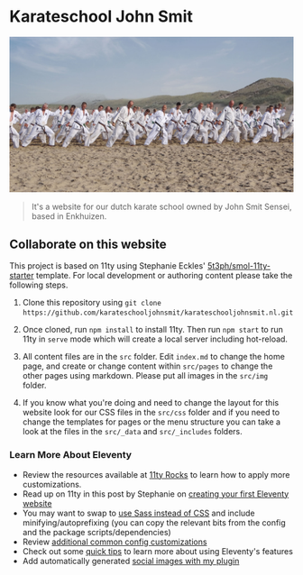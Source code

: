 # Karateschool John Smit

![Zeetraining](./src/img/zeetraining.jpg)

> It's a website for our dutch karate school owned by John Smit Sensei, based in Enkhuizen.

## Collaborate on this website

This project is based on 11ty using Stephanie Eckles' [5t3ph/smol-11ty-starter](https://github.com/5t3ph/smol-11ty-starter) template. For local development or authoring content please take the following steps.

1. Clone this repository using `git clone https://github.com/karateschooljohnsmit/karateschooljohnsmit.nl.git`

2. Once cloned, run `npm install` to install 11ty. Then run `npm start` to run 11ty in `serve` mode which will create a local server including hot-reload.

3. All content files are in the `src` folder. Edit `index.md` to change the home page, and create or change content within `src/pages` to change the other pages using markdown. Please put all images in the `src/img` folder.
   
5. If you know what you're doing and need to change the layout for this website look for our CSS files in the `src/css` folder and if you need to change the templates for pages or the menu structure you can take a look at the files in the `src/_data` and `src/_includes` folders.

### Learn More About Eleventy

- Review the resources available at [11ty Rocks](https://11ty.rocks) to learn how to apply more customizations.
- Read up on 11ty in this post by Stephanie on [creating your first Eleventy website](https://11ty.rocks/posts/create-your-first-basic-11ty-website/)
- You may want to swap to [use Sass instead of CSS](https://github.com/5t3ph/11ty-sass-skeleton) and include minifying/autoprefixing (you can copy the relevant bits from the config and the package scripts/dependencies)
- Review [additional common config customizations](https://11ty.rocks/eleventyjs/)
- Check out some [quick tips](https://11ty.rocks/tips/) to learn more about using Eleventy's features
- Add automatically generated [social images with my plugin](https://www.npmjs.com/package/@11tyrocks/eleventy-plugin-social-images)
